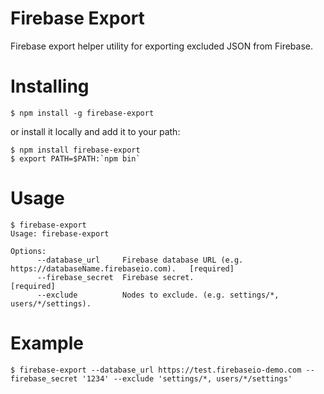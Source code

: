 # Firebase Export

Firebase export helper utility for exporting excluded JSON from Firebase. 

# Installing

```
$ npm install -g firebase-export
```

or install it locally and add it to your path:

```
$ npm install firebase-export
$ export PATH=$PATH:`npm bin`
```

# Usage

```
$ firebase-export
Usage: firebase-export

Options:
      --database_url     Firebase database URL (e.g. https://databaseName.firebaseio.com).   [required]
      --firebase_secret  Firebase secret.                                                    [required]
      --exclude          Nodes to exclude. (e.g. settings/*, users/*/settings).
```

# Example 

```
$ firebase-export --database_url https://test.firebaseio-demo.com --firebase_secret '1234' --exclude 'settings/*, users/*/settings'
```